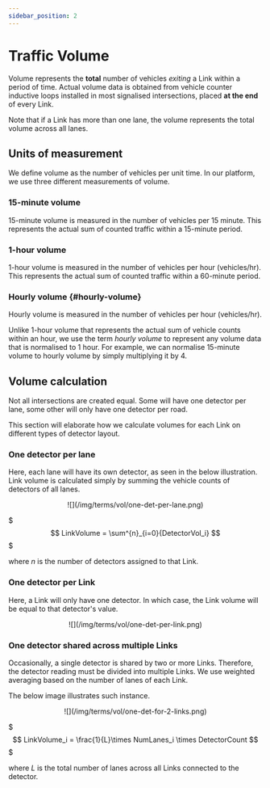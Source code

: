 ```yaml
---
sidebar_position: 2
---
```


# Traffic Volume

Volume represents the **total** number of vehicles _exiting_ a Link within a period of time. 
Actual volume data is obtained from vehicle counter inductive loops installed in most signalised intersections, placed **at the end** of every Link.

Note that if a Link has more than one lane, the volume represents the total volume across all lanes.

## Units of measurement

We define volume as the number of vehicles per unit time.
In our platform, we use three different measurements of volume.

### 15-minute volume

15-minute volume is measured in the number of vehicles per 15 minute.
This represents the actual sum of counted traffic within a 15-minute period.

### 1-hour volume

1-hour volume is measured in the number of vehicles per hour (vehicles/hr).
This represents the actual sum of counted traffic within a 60-minute period.

### Hourly volume {#hourly-volume}

Hourly volume is measured in the number of vehicles per hour (vehicles/hr).

Unlike 1-hour volume that represents the actual sum of vehicle counts within an hour, we use the term _hourly volume_ to represent any volume data that is normalised to 1 hour.
For example, we can normalise 15-minute volume to hourly volume by simply multiplying it by 4.

## Volume calculation

Not all intersections are created equal.
Some will have one detector per lane, some other will only have one detector per road.

This section will elaborate how we calculate volumes for each Link on different types of detector layout.

### One detector per lane

Here, each lane will have its own detector, as seen in the below illustration.
Link volume is calculated simply by summing the vehicle counts of detectors of all lanes.

<center>
![](/img/terms/vol/one-det-per-lane.png)
</center>

$$$
LinkVolume = \sum^{n}_{i=0}{DetectorVol_i}
$$$

where $n$ is the number of detectors assigned to that Link.

### One detector per Link

Here, a Link will only have one detector.
In which case, the Link volume will be equal to that detector's value.

<center>
![](/img/terms/vol/one-det-per-link.png)
</center>

### One detector shared across multiple Links

Occasionally, a single detector is shared by two or more Links.
Therefore, the detector reading must be divided into multiple Links.
We use weighted averaging based on the number of lanes of each Link.

The below image illustrates such instance.

<center>
![](/img/terms/vol/one-det-for-2-links.png)
</center>

$$$
LinkVolume_i = \frac{1}{L}\times NumLanes_i \times DetectorCount
$$$

where $L$ is the total number of lanes across all Links connected to the detector. 